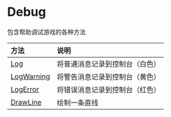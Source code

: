 # Debug

包含帮助调试游戏的各种方法

| 方法                            | 说明              |
|:----------------------------- |:--------------- |
| [Log](./Log.md)               | 将普通消息记录到控制台（白色） |
| [LogWarning](./LogWarning.md) | 将警告消息记录到控制台（黄色） |
| [LogError](./LogError.md)     | 将错误消息记录到控制台（红色） |
| [DrawLine](./DrawLine.md)     | 绘制一条直线          |
